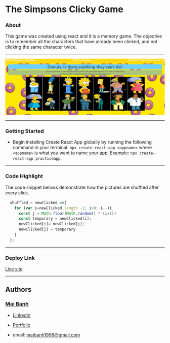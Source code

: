 # The Simpsons Clicky Game

### About
This game was created using react and it is a memory game. The objective is to remember all the characters that have already been clicked, and not clicking the same character twice. 

---

![gif demo](./img/deployed-site.gif)

---

### Getting Started

* Begin installing Create React App globally by running the following command in your terminal: `npx create-react-app <appname>` where `<appname>` is what you want to name your app. Example: `npx create-react-app practiceapp`.

---

### Code Highlight

The code snippet belows demonstrate how the pictures are shuffled after every click.

```js
  shuffled = newClicked =>{
    for (var i=newClicked.length -1; i>0; i--){
      const j = Math.floor(Math.random() * (i+1))
      const temporary = newClicked[i];
      newClicked[i]= newClicked[j];
      newClicked[j] = temporary
    }
  };
```

---

### Deploy Link

[Live site](https://mtbanh.github.io/Template-Engine)

---
## Authors 
### [Mai Banh](https://github.com/mtbanh)
- [LinkedIn](https://www.linkedin.com/in/banhtmai/)
- [Portfolio]( )

- email: maibanh1996@gmail.com